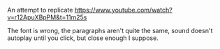 An attempt to replicate https://www.youtube.com/watch?v=r12ApuXBpPM&t=11m25s

The font is wrong, the paragraphs aren't quite the same, sound doesn't autoplay until you click, but close enough I suppose.
